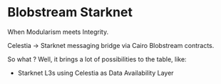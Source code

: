 # Blobstream Starknet

When Modularism meets Integrity.

Celestia -> Starknet messaging bridge via Cairo Blobstream contracts.

So what ? Well, it brings a lot of possibilities to the table, like:

- Starknet L3s using Celestia as Data Availability Layer
